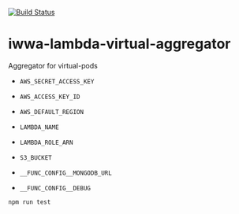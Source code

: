 [![Build Status](https://travis-ci.org/innowatio/iwwa-lambda-virtual-aggregator.svg?branch=master)](https://travis-ci.org/innowatio/iwwa-lambda-virtual-aggregator)


# iwwa-lambda-virtual-aggregator

Aggregator for virtual-pods


- `AWS_SECRET_ACCESS_KEY`
- `AWS_ACCESS_KEY_ID`
- `AWS_DEFAULT_REGION`
- `LAMBDA_NAME`
- `LAMBDA_ROLE_ARN`
- `S3_BUCKET`

- `__FUNC_CONFIG__MONGODB_URL`
- `__FUNC_CONFIG__DEBUG`


`npm run test`
